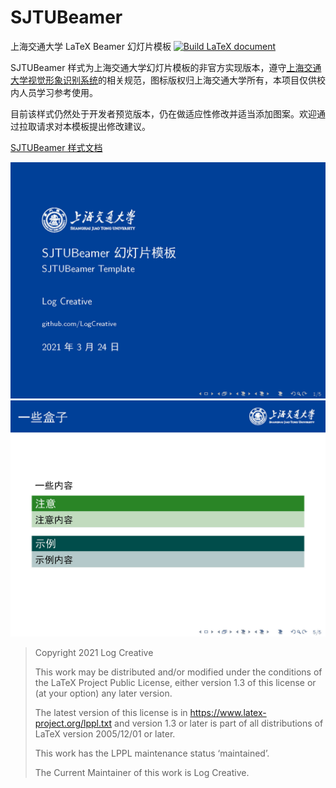 # SJTUBeamer
上海交通大学 LaTeX Beamer 幻灯片模板 [![Build LaTeX document](https://github.com/LogCreative/SJTUBeamer/actions/workflows/test.yml/badge.svg?branch=main)](https://github.com/LogCreative/SJTUBeamer/actions/workflows/test.yml)

SJTUBeamer 样式为上海交通大学幻灯片模板的非官方实现版本，遵守[上海交通大学视觉形象识别系统](http://vi.sjtu.edu.cn/)的相关规范，图标版权归上海交通大学所有，本项目仅供校内人员学习参考使用。

目前该样式仍然处于开发者预览版本，仍在做适应性修改并适当添加图案。欢迎通过拉取请求对本模板提出修改建议。

[SJTUBeamer 样式文档](https://github.com/LogCreative/SJTUBeamer/blob/main/doc/SJTUBeamertheme.pdf)

![](doc/img/test_页面_1.jpg)
![](doc/img/test_页面_5.jpg)

> Copyright 2021 Log Creative
> 
> This work may be distributed and/or modified under the
conditions of the LaTeX Project Public License, either version 1.3
of this license or (at your option) any later version.
>
> The latest version of this license is in
https://www.latex-project.org/lppl.txt
and version 1.3 or later is part of all distributions of LaTeX
version 2005/12/01 or later.
>
>This work has the LPPL maintenance status ‘maintained’.
>
>The Current Maintainer of this work is Log Creative.